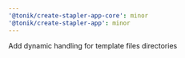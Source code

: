 ```yaml
---
'@tonik/create-stapler-app-core': minor
'@tonik/create-stapler-app': minor
---
```


Add dynamic handling for template files directories
